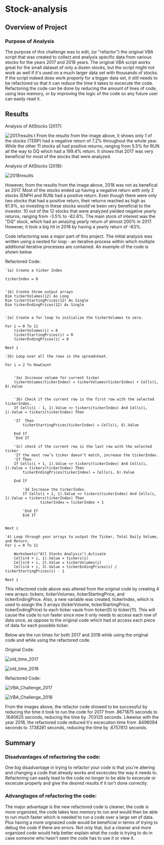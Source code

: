 # Stock-analysis


## Overview of Project

### Purpose of Analysis
The purpose of this challenge was to edit, (or "refactor") the original VBA script that was created to collect and analysis specific data from various stocks for the years 2017 and 2018 years. The original VBA script works great for the small dataset of only a dozen stocks, but the script might not work as well if it's used on a much larger data set with thousands of stocks. If the script indeed does work properly for a bigger data set, it still needs to be refactored so that it can reduce the time it takes to excecute the code. Refactoring the code can be done by reducing the amount of lines of code, using less memory, or by improving the logic of the code so any future user can easily read it.

## Results

Analysis of AllStocks (2017):

![2017results](https://user-images.githubusercontent.com/75760493/105090025-81bf6b80-5a63-11eb-9aa9-d0a05d090a5f.PNG)
t
From the results from the image above, it shows only 1 of the stocks (TERP) had a negative return of 7.2% throughout the whole year. While the other 11 stocks all had positive returns, ranging from 5.5% for RUN all the way to DQ which had a 199.4% return. It shows that 2017 was very beneficial for most of the stocks that were analyzed.

Analysis of AllStocks (2018):

![2018results](https://user-images.githubusercontent.com/75760493/105090281-d7941380-5a63-11eb-9523-ad6aad266829.PNG)

However, from the results from the image above, 2018 was not as benefical as 2017. Most of the stocks ended up having a negative return with only 2 stocks (ENPH and RUN) had a positive return. Even though there were only two stocks that had a positive return, their returns reached as high as 81.9%, so investing in these stocks would've been very beneficial to the investor. 10 out of the 12 stocks that were analyzed yielded negative yearly returns, ranging from -3.5% to -62.6%. The main stock of interest was the "DQ" stock, which had an amazing yearly return of almost 200% in 2017. However, it took a big hit in 2018 by having a yearly return of -63%.


Code refactoring was a major part of this project. The initial analysis was written using a nested for loop - an iterative process within which multiple additional iterative processes are contained. An example of the code is shown below

Refactored Code:

    '1a) Create a ticker Index

    tickerIndex = 0
    

    '1b) Create three output arrays
    Dim tickerVolumes(12) As Long
    Dim tickerStartingPrices(12) As Single
    Dim tickerEndingPrices(12) As Single
    
    
    '2a) Create a for loop to initialize the tickerVolumes to zero.
    
    For i = 0 To 11
        tickerVolumes(i) = 0
        tickerStartingPrices(i) = 0
        tickerEndingPrices(i) = 0
    
    Next i
    
    '2b) Loop over all the rows in the spreadsheet.
    
    For i = 2 To RowCount
    
    
        '3a) Increase volume for current ticker
        tickerVolumes(tickerIndex) = tickerVolumes(tickerIndex) + Cells(i, 8).Value

        
        '3b) Check if the current row is the first row with the selected tickerIndex.
        If Cells(i - 1, 1).Value <> tickers(tickerIndex) And Cells(i, 1).Value = tickers(tickerIndex) Then
            
        'If  Then
            tickerStartingPrices(tickerIndex) = Cells(i, 6).Value
            
        End If
        'End If
        
        '3c) check if the current row is the last row with the selected ticker
        'If the next row’s ticker doesn’t match, increase the tickerIndex.
        'If Then
        If Cells(i + 1, 1).Value <> tickers(tickerIndex) And Cells(i, 1).Value = tickers(tickerIndex) Then
            tickerEndingPrices(tickerIndex) = Cells(i, 6).Value
        
        End If
        
            '3d Increase the tickerIndex.
            If Cells(i + 1, 1).Value <> tickers(tickerIndex) And Cells(i, 1).Value = tickers(tickerIndex) Then
                    tickerIndex = tickerIndex + 1
        
            'End If
            End If
             

    Next i
    
    '4) Loop through your arrays to output the Ticker, Total Daily Volume, and Return.
    For i = 0 To 11
        
        Worksheets("All Stocks Analysis").Activate
        Cells(4 + i, 1).Value = tickers(i)
        Cells(4 + i, 2).Value = tickerVolumes(i)
        Cells(4 + i, 3).Value = tickerEndingPrices(i) / tickerStartingPrices(i) - 1
        
    Next i
        
 This refactored code above was altered from the original code by creating 4 new arrays: tickers, tickerVolumes, tickerStartingPrice, and tickerEndingPrice. Also, a new variable was created, tickerIndex, which is used to assign the 3 arrays (tickerVolume, tickerStartingPrice, tickerEndingPrice) to each ticker vaule from ticker(0) to ticker(11). This will cause the code to run faster since now it only needs to access each row of data once, as oppose to the original code which had ot access each 
piece of data for each possible ticker.

Below are the run times for both 2017 and 2018 while using the original code and while using the refactored code.

Original Code:

![old_time_2017](https://user-images.githubusercontent.com/75760493/105074449-fd162280-5a4d-11eb-86eb-9d9b50b392a5.PNG)

![old_time_2018](https://user-images.githubusercontent.com/75760493/105074565-259e1c80-5a4e-11eb-9626-9fef607359de.PNG)


Refactored Code:

![VBA_Challenge_2017](https://user-images.githubusercontent.com/75760493/105075354-47e46a00-5a4f-11eb-9819-717f04a9676f.PNG)

![VBA_Challenge_2018](https://user-images.githubusercontent.com/75760493/105075390-529eff00-5a4f-11eb-9e68-85a86a1fc22f.PNG)


From the images above, the refactor code showed to be successful by reducing the time it took to run the code for 2017 from .8671875 seconds to .1640625 seconds, reducing the time by .703125 seconds. Likewise with the year 2018, the refactored code reduced it's excecution time from .8496094 seconds to .1738281 seconds, reducing the time by .6757813 seconds. 


## Summary

### Disadvantages of refactoring the code:

One big disadvantage in trying to refactor your code is that you're altering and changing a code that already works and excecutes the way it needs to. Refactoring can easily lead to the code no longer to be able to excecute or excecute properly and give the desired results if it isn't done correctly.

### Advangtages of refactoring the code:

The major advantage is the new refactored code is cleaner, the code is more organized, the code takes less memory to run and would then be able to run much faster which is needed to run a code over a large set of data. Plus having a more orgnaized code would be beneficial in terms of trying to debug the code if there are errors. Not only that, but a cleaner and more organized code would help better explain what the code is trying to do in case someone who hasn't seen the code has to use it or view it. 


